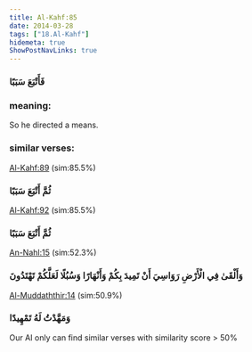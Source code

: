 ```yaml
---
title: Al-Kahf:85
date: 2014-03-28
tags: ["18.Al-Kahf"]
hidemeta: true 
ShowPostNavLinks: true 
---
```

### فَأَتْبَعَ سَبَبًا
### meaning: 
So he directed a means.
### similar verses: 

[Al-Kahf:89](/18/89) (sim:85.5%)

### ثُمَّ أَتْبَعَ سَبَبًا

[Al-Kahf:92](/18/92) (sim:85.5%)

### ثُمَّ أَتْبَعَ سَبَبًا

[An-Nahl:15](/16/15) (sim:52.3%)

### وَأَلْقَىٰ فِي الْأَرْضِ رَوَاسِيَ أَنْ تَمِيدَ بِكُمْ وَأَنْهَارًا وَسُبُلًا لَعَلَّكُمْ تَهْتَدُونَ

[Al-Muddaththir:14](/74/14) (sim:50.9%)

### وَمَهَّدْتُ لَهُ تَمْهِيدًا

Our AI only can find similar verses with similarity score > 50% 
